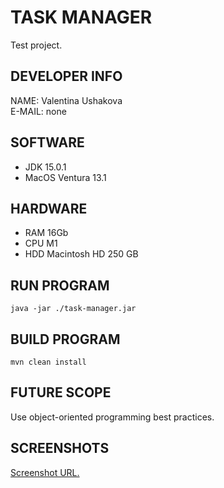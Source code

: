 # TASK MANAGER

Test project.

## DEVELOPER INFO

NAME:   Valentina Ushakova  
E-MAIL: none  

## SOFTWARE

* JDK 15.0.1
* MacOS Ventura 13.1

## HARDWARE

* RAM 16Gb
* CPU M1
* HDD Macintosh HD 250 GB

## RUN PROGRAM

    java -jar ./task-manager.jar

## BUILD PROGRAM  

    mvn clean install

## FUTURE SCOPE

Use object-oriented programming best practices.

## SCREENSHOTS

[Screenshot URL.](https://drive.google.com/drive/folders/1z-_LQf2FlLvfqDZuOoMaZvUn7EUkO1tE?usp=share_link)

